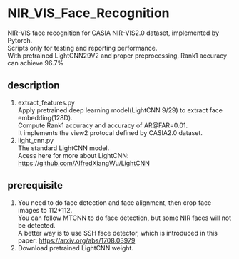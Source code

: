 # NIR_VIS_Face_Recognition
NIR-VIS face recognition for CASIA NIR-VIS2.0 dataset, implemented by Pytorch.      
Scripts only for testing and reporting performance.    
With pretrained LightCNN29V2 and proper preprocessing, Rank1 accuracy can achieve 96.7%     

## description
1) extract_features.py      
Apply pretrained deep learning model(LightCNN 9/29) to extract face embedding(128D).            
Compute Rank1 accuracy and accuracy of AR@FAR=0.01.     
It implements the view2 protocal defined by CASIA2.0 dataset.       
2) light_cnn.py     
The standard LightCNN model.     
Acess here for more about LightCNN: https://github.com/AlfredXiangWu/LightCNN    

## prerequisite
1) You need to do face detection and face alignment, then crop face images to 112*112.   
You can follow MTCNN to do face detection, but some NIR faces will not be detected.    
A better way is to use SSH face detector, which is introduced in this paper: https://arxiv.org/abs/1708.03979     
2) Download pretrained LightCNN weight.   

